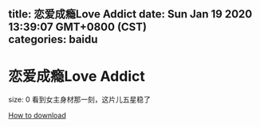 
title: 恋爱成瘾Love Addict
date: Sun Jan 19 2020 13:39:07 GMT+0800 (CST)    
categories: baidu
---

# 恋爱成瘾Love Addict
size: 0
 看到女主身材那一刻，这片儿五星稳了
 

[How to download](https://bpcam.bemobtrk.com/go/2ceec3aa-1ca2-46d6-b9ff-aaa5c184517c?jno=4102)